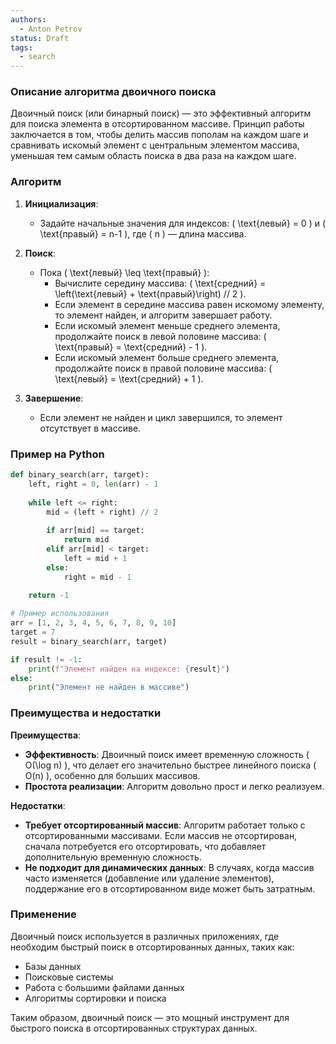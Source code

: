 ```yaml
---
authors:
  - Anton Petrov
status: Draft
tags:
  - search
---
```

### Описание алгоритма двоичного поиска

Двоичный поиск (или бинарный поиск) — это эффективный алгоритм для поиска элемента в отсортированном массиве. Принцип работы заключается в том, чтобы делить массив пополам на каждом шаге и сравнивать искомый элемент с центральным элементом массива, уменьшая тем самым область поиска в два раза на каждом шаге.

### Алгоритм

1. **Инициализация**:
   - Задайте начальные значения для индексов: \( \text{левый} = 0 \) и \( \text{правый} = n-1 \), где \( n \) — длина массива.

2. **Поиск**:
   - Пока \( \text{левый} \leq \text{правый} \):
     - Вычислите середину массива: \( \text{средний} = \left(\text{левый} + \text{правый}\right) // 2 \).
     - Если элемент в середине массива равен искомому элементу, то элемент найден, и алгоритм завершает работу.
     - Если искомый элемент меньше среднего элемента, продолжайте поиск в левой половине массива: \( \text{правый} = \text{средний} - 1 \).
     - Если искомый элемент больше среднего элемента, продолжайте поиск в правой половине массива: \( \text{левый} = \text{средний} + 1 \).

3. **Завершение**:
   - Если элемент не найден и цикл завершился, то элемент отсутствует в массиве.

### Пример на Python

```python
def binary_search(arr, target):
    left, right = 0, len(arr) - 1
    
    while left <= right:
        mid = (left + right) // 2
        
        if arr[mid] == target:
            return mid
        elif arr[mid] < target:
            left = mid + 1
        else:
            right = mid - 1
    
    return -1

# Пример использования
arr = [1, 2, 3, 4, 5, 6, 7, 8, 9, 10]
target = 7
result = binary_search(arr, target)

if result != -1:
    print(f"Элемент найден на индексе: {result}")
else:
    print("Элемент не найден в массиве")
```

### Преимущества и недостатки

**Преимущества**:
- **Эффективность**: Двоичный поиск имеет временную сложность \( O(\log n) \), что делает его значительно быстрее линейного поиска \( O(n) \), особенно для больших массивов.
- **Простота реализации**: Алгоритм довольно прост и легко реализуем.

**Недостатки**:
- **Требует отсортированный массив**: Алгоритм работает только с отсортированными массивами. Если массив не отсортирован, сначала потребуется его отсортировать, что добавляет дополнительную временную сложность.
- **Не подходит для динамических данных**: В случаях, когда массив часто изменяется (добавление или удаление элементов), поддержание его в отсортированном виде может быть затратным.

### Применение

Двоичный поиск используется в различных приложениях, где необходим быстрый поиск в отсортированных данных, таких как:
- Базы данных
- Поисковые системы
- Работа с большими файлами данных
- Алгоритмы сортировки и поиска

Таким образом, двоичный поиск — это мощный инструмент для быстрого поиска в отсортированных структурах данных.